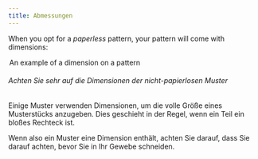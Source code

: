 ```yaml
---
title: Abmessungen
---
```


When you opt for a _paperless_ pattern, your pattern will come with dimensions:

<Legend part="dimension">

An example of a dimension on a pattern

</Legend>

<Tip>

###### Achten Sie sehr auf die Dimensionen der nicht-papierlosen Muster

Einige Muster verwenden Dimensionen, um die volle Größe eines Musterstücks anzugeben.
Dies geschieht in der Regel, wenn ein Teil ein bloßes Rechteck ist.

Wenn also ein Muster eine Dimension enthält, achten Sie darauf, dass Sie darauf achten, bevor Sie in Ihr Gewebe schneiden.

</Tip>
